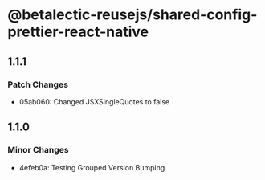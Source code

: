 # @betalectic-reusejs/shared-config-prettier-react-native

## 1.1.1

### Patch Changes

- 05ab060: Changed JSXSingleQuotes to false

## 1.1.0

### Minor Changes

- 4efeb0a: Testing Grouped Version Bumping
